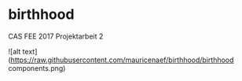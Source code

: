 # birthhood
CAS FEE 2017 Projektarbeit 2

![alt text](https://raw.githubusercontent.com/mauricenaef/birthhood/birthhood components.png)
